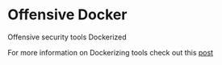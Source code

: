 # Offensive Docker

Offensive security tools Dockerized

For more information on Dockerizing tools check out this [post](https://github.com/sneakerhax/Posts/blob/master/posts/Dockerizing%20Email%20Harvester.md)
